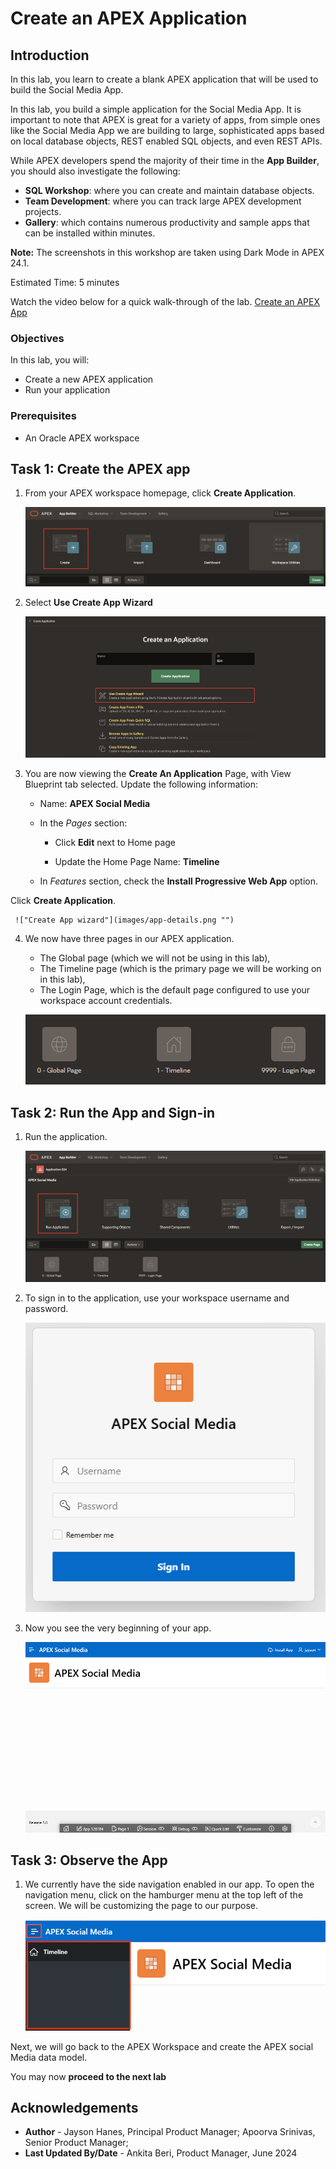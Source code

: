 # Create an APEX Application

## Introduction
In this lab, you learn to create a blank APEX application that will be used to build the Social Media App.

In this lab, you build a simple application for the Social Media App. It is important to note that APEX is great for a variety of apps, from simple ones like the Social Media App we are building to large, sophisticated apps based on local database objects, REST enabled SQL objects, and even REST APIs.

While APEX developers spend the majority of their time in the **App Builder**, you should also investigate the following:
- **SQL Workshop**: where you can create and maintain database objects.
- **Team Development**: where you can track large APEX development projects.
- **Gallery**: which contains numerous productivity and sample apps that can be installed within minutes.

**Note:** The screenshots in this workshop are taken using Dark Mode in APEX 24.1.

Estimated Time: 5 minutes

Watch the video below for a quick walk-through of the lab.
[Create an APEX App](videohub:1_a6bi2e62)

### Objectives

In this lab, you will:
- Create a new APEX application
- Run your application

### Prerequisites

- An Oracle APEX workspace

## Task 1: Create the APEX app

1. From your APEX workspace homepage, click **Create Application**.

    !["Create Application"](images/create-app1.png "")

2. Select **Use Create App Wizard**

    !["Create App options"](images/create-app.png "")

3. You are now viewing the **Create An Application** Page, with View
Blueprint tab selected. Update the following information:

    - Name: **APEX Social Media**

    - In the *Pages* section:

        - Click **Edit** next to Home page

        - Update the Home Page Name: **Timeline**

    - In *Features* section, check the **Install Progressive Web App** option.

  Click **Create Application**.

     !["Create App wizard"](images/app-details.png "")

4. We now have three pages in our APEX application.
    - The Global page (which we will not be using in this lab),
    - The Timeline page (which is the primary page we will be working on in this lab),
    - The Login Page, which is the default page configured to use your workspace account credentials.

    !["The pages in the app"](images/pages.png "")


## Task 2: Run the App and Sign-in

1. Run the application.

    ![Application home page](images/run-app1.png "")

2. To sign in to the application, use your workspace username and password.

    ![Sign in page](images/sign-in.png "")

3. Now you see the very beginning of your app.

    ![First outlook of the app](images/app-running.png "")

## Task 3: Observe the App

1. We currently have the side navigation enabled in our app. To open the navigation menu, click on the hamburger menu at the top left of the screen. We will be customizing the page to our purpose.

   ![Navigation menu of the app](images/app-nav.png "")

Next, we will go back to the APEX Workspace and create the APEX social Media data model.

You may now **proceed to the next lab**

## Acknowledgements
 - **Author** - Jayson Hanes, Principal Product Manager; Apoorva Srinivas, Senior Product Manager;
 - **Last Updated By/Date** - Ankita Beri, Product Manager, June 2024
